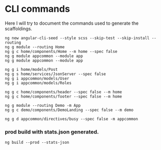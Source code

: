 # CLI commands

Here I will try to document the commands used to generate the scaffoldings.

````
ng new angular-cli-seed --style scss --skip-test --skip-install --routing
ng g module --routing Home
ng g c home/components/Home --m home --spec false
ng g module appcommon --module app
ng g module appcommon --module app

ng g i home/models/Post
ng g s home/services/JsonServer --spec false
ng g i appcommon/models/User
ng g i appcommon/models/Roles

ng g c home/components/header --spec false --m home
ng g c home/components/footer --spec false --m home

ng g module --routing Demo -m App
ng g c demo/components/DemoLanding --spec false --m demo

ng g d appcommon/directives/busy --spec false -m appcommon

````

### prod build with stats.json generated.
````
ng build --prod --stats-json
````